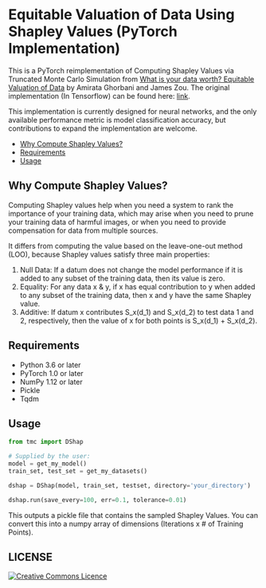 # Equitable Valuation of Data Using Shapley Values (PyTorch Implementation)

This is a PyTorch reimplementation of Computing Shapley Values via Truncated Monte Carlo Simulation from 
[What is your data worth? Equitable Valuation of Data](https://arxiv.org/abs/1904.02868) by Amirata Ghorbani and James Zou.
The original implementation (In Tensorflow) can be found here: [link](https://github.com/amiratag/DataShapley).

This implementation is currently designed for neural networks, and the only available performance metric is model classification accuracy, 
but contributions to expand the implementation are welcome. 

- [Why Compute Shapley Values?](#why-compute-shapley-values?)
- [Requirements](#requirements)
- [Usage](#usage)

## Why Compute Shapley Values?

Computing Shapley values help when you need a system to rank the importance of your training data, 
which may arise when you need to prune your training data of harmful images, 
or when you need to provide compensation for data from multiple sources.

It differs from computing the value based on the leave-one-out method (LOO), 
because Shapley values satisfy three main properties:

1. Null Data: If a datum does not change the model performance if it is added to any subset of the training data, then its value is zero.
2. Equality: For any data x & y, if x has equal contribution to y when added to any subset of the training data, then x and y have the same Shapley value. 
3. Additive: If datum x contributes S_x(d_1) and S_x(d_2) to test data 1 and 2, respectively, then the value of x for both points is S_x(d_1) + S_x(d_2).

## Requirements

* Python 3.6 or later
* PyTorch 1.0 or later
* NumPy 1.12 or later
* Pickle
* Tqdm

## Usage

```python
from tmc import DShap

# Supplied by the user:
model = get_my_model()
train_set, test_set = get_my_datasets()

dshap = DShap(model, train_set, testset, directory='your_directory')

dshap.run(save_every=100, err=0.1, tolerance=0.01)
```

This outputs a pickle file that contains the sampled Shapley Values. You can convert this into a numpy array of dimensions (Iterations x # of Training Points).


## LICENSE
<a rel="license" href="https://opensource.org/licenses/MIT"><img alt="Creative Commons Licence" style="border-width:0" src="https://upload.wikimedia.org/wikipedia/commons/thumb/0/0c/MIT_logo.svg/220px-MIT_logo.svg.png" /></a>
